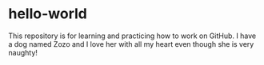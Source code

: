 # hello-world
This repository is for learning and practicing how to work on GitHub.
I have a dog named Zozo and I love her with all my heart even though she is very naughty!
